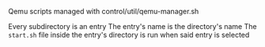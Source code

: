Qemu scripts managed with control/util/qemu-manager.sh

Every subdirectory is an entry
The entry's name is the directory's name
The `start.sh` file inside the entry's directory is run when said entry is selected
